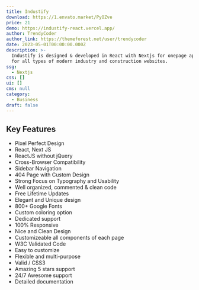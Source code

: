 ```yaml
---
title: Industify
download: https://1.envato.market/PyOZve
price: 21
demo: https://industify-react.vercel.app/
author: TrendyCoder
author_link: https://themeforest.net/user/trendycoder
date: 2023-05-01T00:00:00.000Z
description: >-
  Industify is designed & developed in React with Nextjs for onepage application
  for all types of modern industry and construction websites.
ssg:
  - Nextjs
css: []
ui: []
cms: null
category:
  - Business
draft: false
---
```

## Key Features

- Pixel Perfect Design
- React, Next JS
- ReactJS without jQuery
- Cross-Browser Compatibility
- Sidebar Navigation
- 404 Page with Custom Design
- Strong Focus on Typography and Usability
- Well organized, commented & clean code
- Free Lifetime Updates
- Elegant and Unique design
- 800+ Google Fonts
- Custom coloring option
- Dedicated support
- 100% Responsive
- Nice and Clean Design
- Customizeable all components of each page
- W3C Validated Code
- Easy to customize
- Flexible and multi-purpose
- Valid / CSS3
- Amazing 5 stars support
- 24/7 Awesome support
- Detailed documentation
